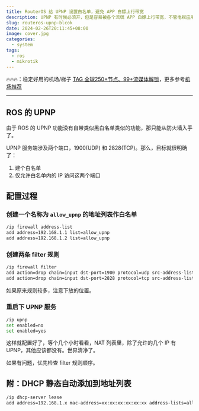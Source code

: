 ```yaml
---
title: RouterOS 给 UPNP 设置白名单，避免 APP 白嫖上行带宽
description: UPNP 有时候必须开，但是容易被各个流氓 APP 白嫖上行带宽，不管电视应用还是手机应用，都存在这些情况。
slug: routeros-upnp-blcok
date: 2024-02-26T20:11:45+08:00
image: cover.jpg
categories:
  - system
tags:
  - ros
  - mikrotik
---
```


🔥🔥🔥：稳定好用的机场/梯子 [TAG 全球250+节点、99+流媒体解锁](https://tagss04.pro/#/auth/2neqgxFl)，更多参考[机场推荐](/p/airport-recommend/)

---

## ROS 的 UPNP

由于 ROS 的 UPNP 功能没有自带类似黑白名单类似的功能，那只能从防火墙入手了。

UPNP 服务端涉及两个端口，1900(UDP) 和 2828(TCP)。那么，目标就很明确了：

1. 建个白名单
2. 仅允许白名单内的 IP 访问这两个端口

## 配置过程

### 创建一个名称为 `allow_upnp` 的地址列表作白名单

```bash
/ip firewall address-list
add address=192.168.1.1 list=allow_upnp
add address=192.168.1.2 list=allow_upnp
```

### 创建两条 filter 规则

```bash
/ip firewall filter
add action=drop chain=input dst-port=1900 protocol=udp src-address-list=!allow_upnp
add action=drop chain=input dst-port=2828 protocol=tcp src-address-list=!allow_upnp
```

如果原来规则较多，注意下放的位置。

### 重启下 UPNP 服务

```bash
/ip upnp
set enabled=no
set enabled=yes
```

这样就配置好了，等个几个小时看看，NAT 列表里，除了允许的几个 IP 有 UPNP，其他应该都没有。世界清净了。

如果有问题，优先检查 filter 规则顺序。

## 附：DHCP 静态自动添加到地址列表

```bash
/ip dhcp-server lease
add address=192.168.1.x mac-address=xx:xx:xx:xx:xx:xx address-lists=allow_upnp
```
